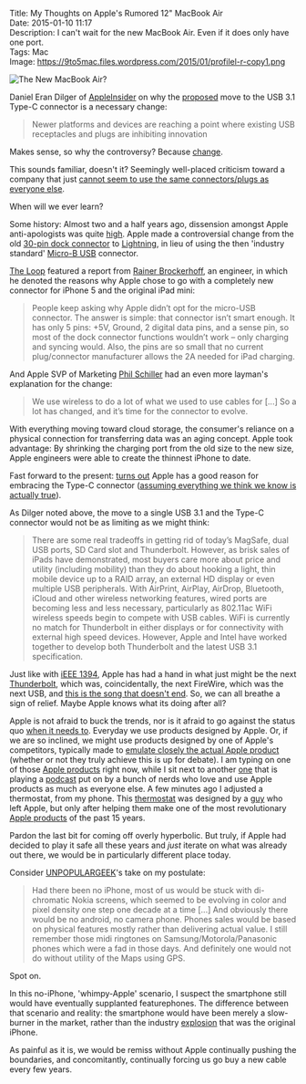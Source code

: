 Title: My Thoughts on Apple's Rumored 12" MacBook Air  
Date: 2015-01-10 11:17  
Description: I can't wait for the new MacBook Air. Even if it does only have one port.  
Tags: Mac  
Image: https://9to5mac.files.wordpress.com/2015/01/profilel-r-copy1.png  

![The New MacBook Air?][mba]

Daniel Eran Dilger of [AppleInsider][appleinsider] on why the [proposed][9to5mac] move to the USB 3.1 Type-C connector is a necessary change:

> Newer platforms and devices are reaching a point where existing USB receptacles and plugs are inhibiting innovation

Makes sense, so why the controversy? Because [change][sourcesofinsight].

This sounds familiar, doesn't it? Seemingly well-placed criticism toward a company that just [cannot seem to use the same connectors/plugs as everyone else][mashable]. 

When will we ever learn?

Some history: Almost two and a half years ago, dissension amongst Apple anti-apologists was quite [high][chron]. Apple made a controversial change from the old [30-pin dock connector][wikipedia] to [Lightning][wikipedia 2], in lieu of using the then 'industry standard' [Micro-B USB][wikipedia 3] connector. 

[The Loop][loopinsight] featured a report from [Rainer Brockerhoff][twitter], an engineer, in which he denoted the reasons why Apple chose to go with a completely new connector for iPhone 5 and the original iPad mini:

> People keep asking why Apple didn’t opt for the micro-USB connector. The answer is simple: that connector isn’t smart enough. It has only 5 pins: +5V, Ground, 2 digital data pins, and a sense pin, so most of the dock connector functions wouldn’t work – only charging and syncing would. Also, the pins are so small that no current plug/connector manufacturer allows the 2A needed for iPad charging.

And Apple SVP of Marketing [Phil Schiller][wikipedia 4] had an even more layman's explanation for the change:

> We use wireless to do a lot of what we used to use cables for [...] So a lot has changed, and it’s time for the connector to evolve.

With everything moving toward cloud storage, the consumer's reliance on a physical connection for transferring data was an aging concept. Apple took advantage: By shrinking the charging port from the old size to the new size, Apple engineers were able to create the thinnest iPhone to date.

Fast forward to the present: [turns out][pinterest] Apple has a good reason for embracing the Type-C connector ([assuming everything we think we know is actually true][ass]). 

As Dilger noted above, the move to a single USB 3.1 and the Type-C connector would not be as limiting as we might think:

> There are some real tradeoffs in getting rid of today’s MagSafe, dual USB ports, SD Card slot and Thunderbolt. However, as brisk sales of iPads have demonstrated, most buyers care more about price and utility (including mobility) than they do about hooking a light, thin mobile device up to a RAID array, an external HD display or even multiple USB peripherals. With AirPrint, AirPlay, AirDrop, Bluetooth, iCloud and other wireless networking features, wired ports are becoming less and less necessary, particularly as 802.11ac WiFi wireless speeds begin to compete with USB cables. WiFi is currently no match for Thunderbolt in either displays or for connectivity with external high speed devices. However, Apple and Intel have worked together to develop both Thunderbolt and the latest USB 3.1 specification.

Just like with [iEEE 1394][wikipedia 5], Apple has had a hand in what just might be the next [Thunderbolt][wikipedia 6], which was, coincidentally, the next FireWire, which was the next USB, and [this is the song that doesn't end][youtube]. So, we can all breathe a sign of relief. Maybe Apple knows what its doing after all? 

Apple is not afraid to buck the trends, nor is it afraid to go against the status quo [when it needs to][youtube 2]. Everyday we use products designed by Apple. Or, if we are so inclined, we might use products designed by one of Apple's competitors, typically made to [emulate closely the actual Apple product][businessinsider] (whether or not they truly achieve this is up for debate). I am typing on one of those [Apple products][apple] right now, while I sit next to another [one][apple 2] that is playing a [podcast][atp] put on by a bunch of nerds who love and use Apple products as much as everyone else. A few minutes ago I adjusted a thermostat, from my phone. This [thermostat][nest] was designed by a [guy][twitter 2] who left Apple, but only after helping them make one of the most revolutionary [Apple products][apple 3] of the past 15 years.

Pardon the last bit for coming off overly hyperbolic. But truly, if Apple had decided to play it safe all these years and *just* iterate on what was already out there, we would be in particularly different place today. 

Consider [UNPOPULARGEEK][unpopulargeek]'s take on my postulate:

> Had there been no iPhone, most of us would be stuck with di-chromatic Nokia screens, which seemed to be evolving in color and pixel density one step one decade at a time [...] And obviously there would be no android, no camera phone. Phones sales would be based on physical features mostly rather than delivering actual value. I still remember those midi ringtones on Samsung/Motorola/Panasonic phones which were a fad in those days. And definitely one would not do without utility of the Maps using GPS.

Spot on.

In this no-iPhone, 'whimpy-Apple' scenario, I suspect the smartphone still would have eventually supplanted featurephones. The difference between that scenario and reality: the smartphone would have been merely a slow-burner in the market, rather than the industry [explosion][fortune] that was the original iPhone.

As painful as it is, we would be remiss without Apple continually pushing the boundaries, and concomitantly, continually forcing us go buy a new cable every few years.

[9to5mac]: http://9to5mac.com/2015/01/06/macbook-air-12-inch-redesign/ "9to5Mac on the upcoming Retina MacBook Air"
[apple]: https://www.apple.com/macbook-pro/ "Apple's product page for the MacBook Pro"
[apple 2]: https://www.apple.com/iphone "Apple's product page for the iPhone"
[apple 3]: https://www.apple.com/ipod "Apple's product page for the iPod"
[appleinsider]: http://appleinsider.com/articles/15/01/10/apples-rumored-12-inch-macbook-air-appears-to-aggressively-target-mobility-with-usb-31-type-c "Apple Insider piece that inspired this post"
[ass]: /2015/1/16/apples-next-major-mac-revealed-the-radically-new-12-inch-macbook-air "My post on the upcoming Retina MacBook Air"
[atp]: http://atp.fm "The 'Accidental Tech Podcast'"
[businessinsider]: http://www.businessinsider.com/xiaomi-copying-apple-2014-7 "Business Insider on how Xiaomi is copying Apple"
[chron]: http://blog.chron.com/techblog/2012/10/theres-pain-and-joy-in-apples-new-lightning-connector-and-adapters/ "Apple's move to USB-C is somewhat controversial"
[fortune]: http://fortune.com/2009/03/12/iphone-sales-grew-245-in-2008-gartner/ "iPhone sales grew like crazy in 2008"
[loopinsight]: http://www.loopinsight.com/2012/09/14/why-does-the-iphone-5-have-lightning-instead-of-micro-usb/ "The Loop on why the iPhone 5 has Lightning instead of micro USB"
[mashable]: http://mashable.com/2012/10/29/apple-lightning-micro-usb/ "Mashable on Apple's Lightning connector"
[mba]: https://9to5mac.files.wordpress.com/2015/01/profilel-r-copy1.png "The New MacBook Air?"
[nest]: http://www.nest.com "Nest"
[pinterest]: http://pinterest.com/pin/204280533067248191/ "Those were the droids we were looking for"
[sourcesofinsight]: http://sourcesofinsight.com/why-people-resist-change/ "Why people resist change"
[twitter]: https://twitter.com/rbrockerhoff "Rainer Brockerhoff on Twitter"
[twitter 2]: https://twitter.com/tfadell "Tony Fadell on Twitter"
[unpopulargeek]: https://web.archive.org/web/20150222124820/http://unpopulargeek.com/iphone/ "Unpopulargeek: 'What if there were no iPhone?'"
[wikipedia]: https://en.wikipedia.org/wiki/Dock_Connector "Wikipedia: Apple's 30-pin dock connector"
[wikipedia 2]: https://en.wikipedia.org/wiki/Lightning_(connector) "Wikipedia: Lightning connector"
[wikipedia 3]: https://en.wikipedia.org/wiki/USB#Mini_and_Micro_connectors "Wikipedia: USB mini and micro connectors"
[wikipedia 4]: https://en.wikipedia.org/wiki/Phil_Schiller "Wikipedia: Phil Schiller"
[wikipedia 5]: https://en.wikipedia.org/wiki/IEEE_1394 "Wikipedia: 'iLink'"
[wikipedia 6]: https://en.wikipedia.org/wiki/Thunderbolt_(interface) "Wikipedia: Thunderbolt interface"
[youtube]: https://www.youtube.com/watch?v=HNTxr2NJHa0 "Lamb chops play-Along"
[youtube 2]: https://www.youtube.com/watch?v=2B-XwPjn9YY "The Lost 1984 Video: young Steve Jobs introduces the Macintosh"